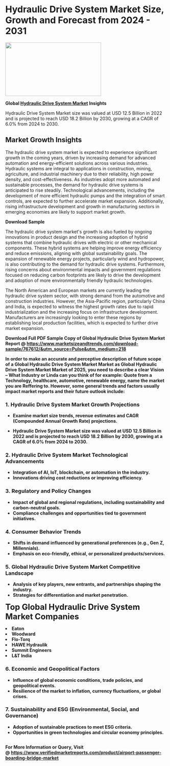 <H1>Hydraulic Drive System Market Size, Growth and Forecast from 2024 - 2031</H1><img class="aligncenter size-medium wp-image-584254" src="https://thirdeyenews.in/wp-content/uploads/2024/09/Global-Market-Research-300x168.jpeg" alt="" width="300" height="168" /><p><strong>Global&nbsp;<a href="https://www.marketsizeandtrends.com/download-sample/767612/&amp;utm_source=Pulse&amp;utm_medium=218">Hydraulic Drive System Market</a> Insights</strong></p><p>Hydraulic Drive System Market size was valued at USD 12.5 Billion in 2022 and is projected to reach USD 18.2 Billion by 2030, growing at a CAGR of 6.0% from 2024 to 2030.</p><p><h2>Market Growth Insights</h2> <p>The hydraulic drive system market is expected to experience significant growth in the coming years, driven by increasing demand for advanced automation and energy-efficient solutions across various industries. Hydraulic systems are integral to applications in construction, mining, agriculture, and industrial machinery due to their reliability, high power density, and cost-effectiveness. As industries adopt more automated and sustainable processes, the demand for hydraulic drive systems is anticipated to rise steadily. Technological advancements, including the development of more efficient hydraulic pumps and the integration of smart controls, are expected to further accelerate market expansion. Additionally, rising infrastructure development and growth in manufacturing sectors in emerging economies are likely to support market growth.</p> <p><strong>Download Sample</strong></p> <p>The hydraulic drive system market's growth is also fueled by ongoing innovations in product design and the increasing adoption of hybrid systems that combine hydraulic drives with electric or other mechanical components. These hybrid systems are helping improve energy efficiency and reduce emissions, aligning with global sustainability goals. The expansion of renewable energy projects, particularly wind and hydropower, is also contributing to the demand for hydraulic drive systems. Furthermore, rising concerns about environmental impacts and government regulations focused on reducing carbon footprints are likely to drive the development and adoption of more environmentally friendly hydraulic technologies.</p> <p>The North American and European markets are currently leading the hydraulic drive system sector, with strong demand from the automotive and construction industries. However, the Asia-Pacific region, particularly China and India, is expected to witness the highest growth rates due to rapid industrialization and the increasing focus on infrastructure development. Manufacturers are increasingly looking to enter these regions by establishing local production facilities, which is expected to further drive market expansion.</p> <p><strong></p><p><span class=""><strong>Download Full PDF Sample Copy of Global Hydraulic Drive System Market Report</strong> @ <a href="https://www.marketsizeandtrends.com/download-sample/767612/&amp;utm_source=Pulse&amp;utm_medium=218" target="_blank">https://www.marketsizeandtrends.com/download-sample/767612/&amp;utm_source=Pulse&amp;utm_medium=218</a></span></p><p>In order to make an accurate and perceptive description of future scope of a Global&nbsp;Hydraulic Drive System Market Market as Global&nbsp;Hydraulic Drive System Market Market of 2025, you need to describe a clear Vision &ndash; What Industry or Linda can you think of for example: Quote from a Technology, healthcare, automotive, renewable energy, name the market you are Reffering to. However, some general trends and factors usually impact market reports and their future outlook include:</p><h3>1.&nbsp;<strong>Hydraulic Drive System Market Growth Projections</strong></h3><ul><li>Examine market size trends, revenue estimates and CAGR (Compounded Annual Growth Rate) projections.</li><li><p>Hydraulic Drive System Market size was valued at USD 12.5 Billion in 2022 and is projected to reach USD 18.2 Billion by 2030, growing at a CAGR of 6.0% from 2024 to 2030.</p></li></ul><h3>2.&nbsp;<strong>Hydraulic Drive System Market Technological Advancements</strong></h3><ul><li>Integration of AI, IoT, blockchain, or automation in the industry.</li><li>Innovations driving cost reductions or improving efficiency.</li></ul><h3>3.&nbsp;<strong>Regulatory and Policy Changes</strong></h3><ul><li>Impact of global and regional regulations, including sustainability and carbon-neutral goals.</li><li>Compliance challenges and opportunities tied to government initiatives.</li></ul><h3>4.&nbsp;<strong>Consumer Behavior Trends</strong></h3><ul><li>Shifts in demand influenced by generational preferences (e.g., Gen Z, Millennials).</li><li>Emphasis on eco-friendly, ethical, or personalized products/services.</li></ul><h3>5.&nbsp;<strong>Global Hydraulic Drive System Market Competitive Landscape</strong></h3><ul><li>Analysis of key players, new entrants, and partnerships shaping the industry.</li><li>Strategies for differentiation and market penetration.</li></ul><p data-pm-slice="1 1 []"><span style="color: inherit; font-family: inherit; font-size: 25px;">Top Global Hydraulic Drive System Market Companies</span></p><div class="" data-test-id=""><p><li>Eaton</li><li> Woodward</li><li> Flo-Torq</li><li> HAWE Hydraulik</li><li> Summit Engineers</li><li> L&T India</li></p></div><h3>6.&nbsp;<strong>Economic and Geopolitical Factors</strong></h3><ul><li>Influence of global economic conditions, trade policies, and geopolitical events.</li><li>Resilience of the market to inflation, currency fluctuations, or global crises.</li></ul><h3>7.&nbsp;<strong>Sustainability and ESG (Environmental, Social, and Governance)</strong></h3><ul><li>Adoption of sustainable practices to meet ESG criteria.</li><li>Opportunities in green technologies and circular economy principles.</li></ul><h2><strong style="font-size: 14px;">For More Information or Query, Visit @&nbsp;</strong><a style="background-color: #ffffff; font-size: 14px;" href="https://www.marketsizeandtrends.com/report/hydraulic-drive-system-market/" target="_blank">https://www.verifiedmarketreports.com/product/airport-passenger-boarding-bridge-market</a></h2>
